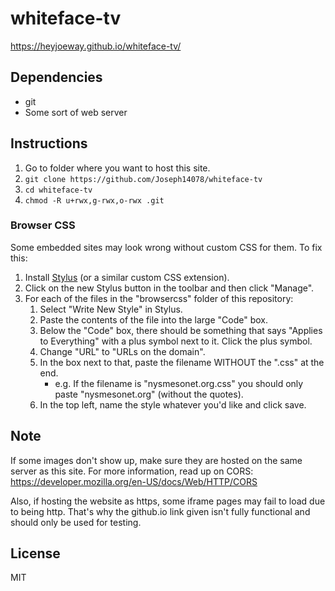 # whiteface-tv

https://heyjoeway.github.io/whiteface-tv/

## Dependencies

- git
- Some sort of web server

## Instructions

1. Go to folder where you want to host this site.
2. ```git clone https://github.com/Joseph14078/whiteface-tv```
3. ```cd whiteface-tv```
4. ```chmod -R u+rwx,g-rwx,o-rwx .git```

### Browser CSS

Some embedded sites may look wrong without custom CSS for them. To fix this:

1. Install [Stylus](https://chrome.google.com/webstore/detail/stylus/clngdbkpkpeebahjckkjfobafhncgmne) (or a similar custom CSS extension).
2. Click on the new Stylus button in the toolbar and then click "Manage".
3. For each of the files in the "browsercss" folder of this repository:
    1. Select "Write New Style" in Stylus.
    2. Paste the contents of the file into the large "Code" box.
    3. Below the "Code" box, there should be something that says "Applies to Everything" with a plus symbol next to it. Click the plus symbol.
    4. Change "URL" to "URLs on the domain".
    5. In the box next to that, paste the filename WITHOUT the ".css" at the end.
        - e.g. If the filename is "nysmesonet.org.css" you should only paste "nysmesonet.org" (without the quotes).
    6. In the top left, name the style whatever you'd like and click save.

## Note

If some images don't show up, make sure they are hosted on the same server as this site.
For more information, read up on CORS: https://developer.mozilla.org/en-US/docs/Web/HTTP/CORS

Also, if hosting the website as https, some iframe pages may fail to load due to being http. That's why the github.io link given isn't fully functional and should only be used for testing.

## License

MIT
